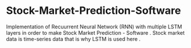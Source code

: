 # Stock-Market-Prediction-Software
Implementation of Recuurrent Neural Network (RNN) with multiple LSTM layers in order to make Stock Market Prediction - Software . Stock market data is time-series data that is why LSTM is used here .
